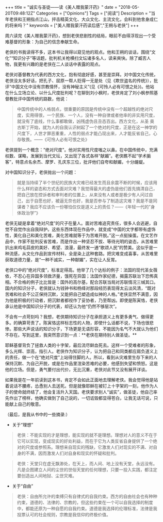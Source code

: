 +++
title = "诚实与圣徒——读《美人赠我蒙汗药》"
date = "2018-05-20T09:48:12Z"
Categories = ["Opinions"]
Tags = ["阅读"]
Description = "当年老侠和王朔指点江山，抨击精英文化、大众文化、主流文化，会料到他舍身成仁的将来吗？"
keywords = ["美人赠我蒙汗药读后感","王朔与老侠"]
+++

周六读完《美人赠我蒙汗药》，想到老侠悲剧性的结局，眼前不由得浮现出一个受难基督的形象：为自己的信念奉献生命。

老侠的书我读得不多，这本书让我得以窥见他的观点。他和王朔的谈话，围绕“文化”“知识分子”等话题，批判机关枪横扫文坛诸多名人，读来爽快。除了臧否人物，我更有兴趣的是老侠在二人谈话中表露的观点。

老侠对基督教为代表的西方文化，抱有彻底好感，甚至是崇拜。对中国文化传统，老侠没太多好话，把孔子、屈原一帮人贬得一无是处（见《欺世盗名的传统》），批评“中国文化中没有宗教情怀，没有神秘主义”(见《可怜人必有可恨之处》)。他站在什么立场立论、以什么尺度批判呢？在聊到刘小枫时，老侠肯定了刘小枫参照基督教批评中国传统的路数，他说：

>   中国传统中的人格弱点，很重要的原因是传统中没有一个超越性的绝对尺度，实用得很，一个民族、一个人，没有一种自律或者他率的非实用尺度，就没有了底线，什么事都敢做，凶残虚伪且丑态百出。西方文化，从圣 奥古斯丁开始，就为人的自我认识树起了一个绝对的尺度，正是在这一神学的尺度下，人世才罪恶重重，人性的弱点才能凸现出来，人才能反省自己，心存敬畏。——《可怜人必有可恨之处》

老侠提到一个概念："绝对尺度"。他对实用性尺度嗤之以鼻。在中国传统中，充满权数、谋略，发展到当代文坛，又出现了各式各样“献媚”。老侠瞧不起“学术掮客”，特意点名余杰、摩罗、孔庆东三位，批评他们自夸和献媚，十分龌龊。

对中国知识分子，老侠抛出一个问题：

>   就是当持续了半个世纪的民族大灾难已经发生而且余震不断的时候，应该用什么样的姿态和方式去面对灾难？我觉得最大的虚伪是他们首先搞清自己，把自己放在控诉者和审判者的位置上，从来没有人或者是极少有人问过自己，出于自愿也好，被逼无奈也好，我是否参与了制造这灾难？我是不是同谋者？我应不应该负一份哪怕仅仅是道义上的责任？——《年轻一代的”身体政治学”》

老侠无疑是拿着“绝对尺度”的尺子在量人。面对苦难追究责任，很多人会逃避，自觉不自觉作出自我辩护。这些东西体现在作品中，就变成“中国的文字都带有虚饰性，美化自己和美化苦难，美化苦难就等于为苦难开脱。”这一点挺操蛋。在文艺作品中，作家不批判反省苦难，而是作出一种坚忍不拔、等待光明的姿态，从苦难里扒出来鸡毛蒜皮的美好、希望、浪漫，最终发一通“歌颂人民”的赞美。这似乎是一种流感，从文化作品到宣传材料，全是染上这种套路。把灾难变成喜事，从苦难里获取道德力量，是“一种不诚实，一种献媚”，实在让人反胃。

老侠口中的“绝对尺度”，标准定得高。他举了几个达标的例子：法国的现代圣女薇依，不忍心在异国多领救济量，饿死在异国；法国作家纪德，揭露苏联治下恐怖真相。不合格的例子比比皆是：国外的高尔基，配合苏联当局对苏联情况三缄其口。国内的知识分子，老侠就认为钱钟书和杨绛对那段经历表现得太云淡风清，“既对苦难和社会不公正保持沉默，又能把自己塑造成似神的人格。”老侠显然不满意，因为他是积极的行动者，把沉默者都视作了妥协者，乃至帮凶。即使是陈寅恪，老侠承认他是中国知识分子的代表，却还认为他“仍然不够层次”。

不会有一点苛刻吗？我想，老侠期待知识分子在承担道义上有更多勇气、做得更多。的确算苛责了。陈寅恪这样标志性的人物，即使什么话都不说，下场也很悲惨。那些大声说话的知识分子，下场更是无语形容，不能因为名气不大就认为他们不存在。写到这里，我突然意识到一点：\*\*老侠在期待别人做圣徒。\*\*

耶稣基督背负了拯救人类的十字架，最后流尽鲜血死去。这样一个受难者的形象，多么光辉、崇高，指引人。老侠作为知识分子，认为把自己和同类都应肩负道义上的责任，做一个在“绝对尺度”上站得住脚的人。所以，看到从灾难里生存下来的人保持沉默、为自己开脱，或是在作品里渲染苦难的必要，他感到失望和愤怒。这是他的立场。但是，勇气要付出代价，无比沉重，老侠对此节又没有展开详谈。

如果我是在一年前读到这本书，肯定不会如此正面地去理解老侠。我会觉得他是站着说话不腰疼，怂恿别人去送死。但是就像耶稣在被钉上十字架的一刻，他作为人子的使命就终结了，他会复活升入天国。老侠要求别人“诚实”，做圣徒，他自己率先作出了榜样，他确实做到了自己说的，一切诋毁都显得苍白，让我无话可说，只能献上自己的敬意。

（最后，是我从书中的一些摘录:）

  - 关于“理想”

>    老侠：不能实现的才是理想，能实现的就不是理想。理想对人的意义不在于它可以实现，变成现实的好处利益，而在于它为人类反省自身提供了一个绝对的尺度或参照系。理想来自现实的残缺，它激发人们对现实的不满、对自身的不满，因而激发人们对自身和现实的怀疑和批判。

>    老侠：天堂只在虚无飘渺处，在天上，而人间、地上没有天堂，永远没有。凡是企图建立人间的尘世的世俗天堂的任何理想，只要一投入实践，都注定要创造出人间地狱、尘世灾难。

  - 关于“自由”

>    老侠：自由所允许的束缚只有自律式的自我约束。西方的自由社会也有种种约束，道德的、法律的、宗教的，但这些约束在一个可以自我选择的制度中，都能还原为一种自愿的自我约束。道德是我选择的伦理标准，法律是我投票认可的社会规则，宗教是我信仰的终极价值。
